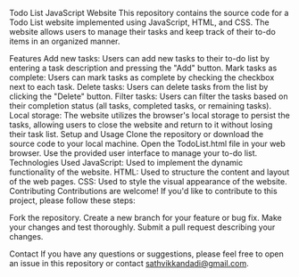 Todo List JavaScript Website
This repository contains the source code for a Todo List website implemented using JavaScript, HTML, and CSS. The website allows users to manage their tasks and keep track of their to-do items in an organized manner.

Features
Add new tasks: Users can add new tasks to their to-do list by entering a task description and pressing the "Add" button.
Mark tasks as complete: Users can mark tasks as complete by checking the checkbox next to each task.
Delete tasks: Users can delete tasks from the list by clicking the "Delete" button.
Filter tasks: Users can filter the tasks based on their completion status (all tasks, completed tasks, or remaining tasks).
Local storage: The website utilizes the browser's local storage to persist the tasks, allowing users to close the website and return to it without losing their task list.
Setup and Usage
Clone the repository or download the source code to your local machine.
Open the TodoList.html file in your web browser.
Use the provided user interface to manage your to-do list.
Technologies Used
JavaScript: Used to implement the dynamic functionality of the website.
HTML: Used to structure the content and layout of the web pages.
CSS: Used to style the visual appearance of the website.
Contributing
Contributions are welcome! If you'd like to contribute to this project, please follow these steps:

Fork the repository.
Create a new branch for your feature or bug fix.
Make your changes and test thoroughly.
Submit a pull request describing your changes.

Contact
If you have any questions or suggestions, please feel free to open an issue in this repository or contact sathvikkandadi@gmail.com.

